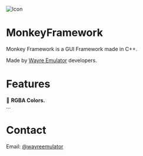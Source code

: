 ![Icon](https://user-images.githubusercontent.com/55640842/207918559-6a45dc7a-2b03-41a3-a43a-71c9f18b5ca8.png)


# MonkeyFramework

Monkey Framework is a GUI Framework made in C++.

Made by [Wayre Emulator](https://github.com/WayreEmu) developers.     

# Features
🎨 **RGBA Colors.**   
...

# Contact
Email: [@wayreemulator](https://gmail.com/wayreemulator)
